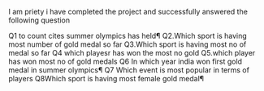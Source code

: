 I am priety i have completed the project and successfully answered the following question

Q1 to count cites summer olympics has held¶
Q2.Which sport is having most number of gold medal so far
Q3.Which sport is having most no of medal so far
Q4 which playesr has won the most no gold
Q5.which player has won most no of gold medals
Q6 In which year india won first gold medal in summer olympics¶
Q7 Which event is most popular in terms of players
Q8Which sport is having most female gold medal¶


